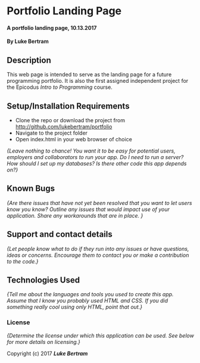 # Portfolio Landing Page

#### A portfolio landing page, 10.13.2017

#### By **Luke Bertram**

## Description

This web page is intended to serve as the landing page for a future programming portfolio. It is also the first assigned independent project for the Epicodus _Intro to Programming_ course.

## Setup/Installation Requirements

* Clone the repo or download the project from http://github.com/lukebertram/portfolio
* Navigate to the project folder
* Open index.html in your web browser of choice

_{Leave nothing to chance! You want it to be easy for potential users, employers and collaborators to run your app. Do I need to run a server? How should I set up my databases? Is there other code this app depends on?}_

## Known Bugs

_{Are there issues that have not yet been resolved that you want to let users know you know?  Outline any issues that would impact use of your application.  Share any workarounds that are in place. }_

## Support and contact details

_{Let people know what to do if they run into any issues or have questions, ideas or concerns.  Encourage them to contact you or make a contribution to the code.}_

## Technologies Used

_{Tell me about the languages and tools you used to create this app. Assume that I know you probably used HTML and CSS. If you did something really cool using only HTML, point that out.}_

### License

*{Determine the license under which this application can be used.  See below for more details on licensing.}*

Copyright (c) 2017 **_Luke Bertram_**
